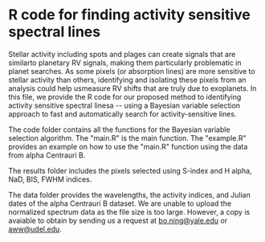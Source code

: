 # R code for finding activity sensitive spectral lines

Stellar activity including spots and plages can create signals that are similarto planetary RV signals, making them particularly problematic in planet searches. As some pixels (or absorption lines) are more sensitive to stellar activity than others, identifying and isolating these pixels from an analysis could help usmeasure RV shifts that are truly due to exoplanets. In this file, we provide the R code for our proposed method to identifying activity sensitive spectral linesa -- using a Bayesian variable selection approach to fast and automatically  search  for  activity-sensitive lines. 

The code folder contains all the functions for the Bayesian variable selection algorithm. The "main.R" is the main function. The "example.R" provides an example on how to use the "main.R" function using the data from alpha Centrauri B. 

The results folder includes the pixels selected using S-index and H alpha, NaD, BIS, FWHM indices. 

The data folder provides the wavelengths, the activity indices, and Julian dates of the alpha Centrauri B dataset. We are unable to upload the normalized spectrum data as the file size is too large. However, a copy is avaiable to obtain by sending us a request at bo.ning@yale.edu or aww@udel.edu.
